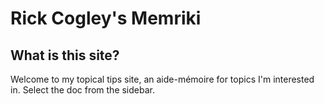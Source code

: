 # Rick Cogley's Memriki

## What is this site?

Welcome to my topical tips site, an aide-mémoire for topics I'm interested in. Select the doc from the sidebar. 
